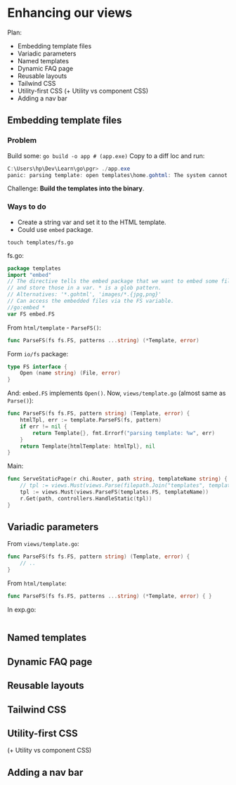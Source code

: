 # Enhancing our views 

Plan: 
* Embedding template files 
* Variadic parameters 
* Named templates 
* Dynamic FAQ page 
* Reusable layouts 
* Tailwind CSS 
* Utility-first CSS (+ Utility vs component CSS)
* Adding a nav bar 


## Embedding template files 

### Problem 

Build some: `go build -o app # (app.exe)`
Copy to a diff loc and run:
```powershell
C:\Users\hp\Dev\Learn\go\pgr> ./app.exe
panic: parsing template: open templates\home.gohtml: The system cannot find the path specified.
```
Challenge: **Build the templates into the binary**. 

### Ways to do

* Create a string var and set it to the HTML template. 
* Could use `embed` package. 

```
touch templates/fs.go
```
fs.go:  

```go
package templates
import "embed"
// The directive tells the embed package that we want to embed some files at compile time 
// and store those in a var. * is a glob pattern. 
// Alternatives: '*.gohtml', 'images/*.{jpg,png}'
// Can access the embedded files via the FS variable. 
//go:embed *
var FS embed.FS 
```  

From `html/template` - `ParseFS()`:  
```go
func ParseFS(fs fs.FS, patterns ...string) (*Template, error) 
```
Form `io/fs` package:  
```go
type FS interface {
    Open (name string) (File, error)
}
```
And: `embed.FS` implements `Open()`. 
Now, `views/template.go` (almost same as `Parse()`):  
```go
func ParseFS(fs fs.FS, pattern string) (Template, error) {
	htmlTpl, err := template.ParseFS(fs, pattern)
	if err != nil {
		return Template{}, fmt.Errorf("parsing template: %w", err)
	}
	return Template{htmlTemplate: htmlTpl}, nil
}
```
Main: 
```go
func ServeStaticPage(r chi.Router, path string, templateName string) {
	// tpl := views.Must(views.Parse(filepath.Join("templates", templateName)))
	tpl := views.Must(views.ParseFS(templates.FS, templateName))
	r.Get(path, controllers.HandleStatic(tpl))
}
```

## Variadic parameters 

From `views/template.go`:  
```go
func ParseFS(fs fs.FS, pattern string) (Template, error) {
	// ..
}
```
From `html/template`:  
```go
func ParseFS(fs fs.FS, patterns ...string) (*Template, error) { }
```
In exp.go:  
```go

```

## Named templates 
## Dynamic FAQ page 
## Reusable layouts 
## Tailwind CSS 
## Utility-first CSS 
(+ Utility vs component CSS)
## Adding a nav bar 